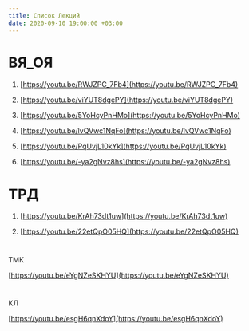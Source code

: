 ```yaml
---
title: Список Лекций
date: 2020-09-10 19:00:00 +03:00
---
```



# ВЯ_ОЯ

1. [https://youtu.be/RWJZPC_7Fb4](https://youtu.be/RWJZPC_7Fb4)

2. [https://youtu.be/viYUT8dgePY](https://youtu.be/viYUT8dgePY)

3. [https://youtu.be/5YoHcyPnHMo](https://youtu.be/5YoHcyPnHMo)

4. [https://youtu.be/lvQVwc1NqFo](https://youtu.be/lvQVwc1NqFo)

5. [https://youtu.be/PqUvjL10kYk](https://youtu.be/PqUvjL10kYk)

6. [https://youtu.be/-ya2gNvz8hs](https://youtu.be/-ya2gNvz8hs)

### 

# ТРД

1. [https://youtu.be/KrAh73dt1uw](https://youtu.be/KrAh73dt1uw)

2. [https://youtu.be/22etQpO05HQ](https://youtu.be/22etQpO05HQ)

# 
ТМК

[https://youtu.be/eYgNZeSKHYU](https://youtu.be/eYgNZeSKHYU)

# 
КЛ

[https://youtu.be/esgH6qnXdoY](https://youtu.be/esgH6qnXdoY)

# 